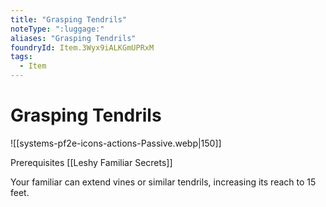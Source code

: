 ```yaml
---
title: "Grasping Tendrils"
noteType: ":luggage:"
aliases: "Grasping Tendrils"
foundryId: Item.3Wyx9iALKGmUPRxM
tags:
  - Item
---
```


# Grasping Tendrils
![[systems-pf2e-icons-actions-Passive.webp|150]]

Prerequisites [[Leshy Familiar Secrets]]

Your familiar can extend vines or similar tendrils, increasing its reach to 15 feet.
